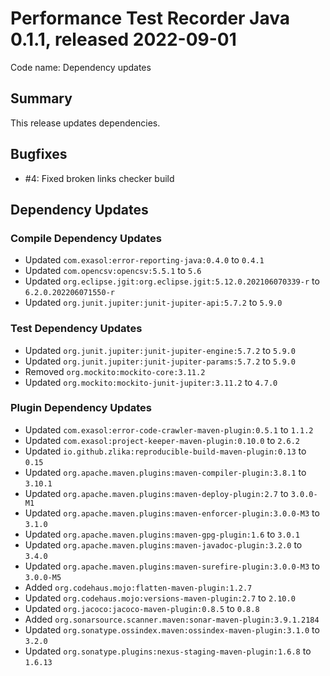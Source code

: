 # Performance Test Recorder Java 0.1.1, released 2022-09-01

Code name: Dependency updates

## Summary

This release updates dependencies.

## Bugfixes

* #4: Fixed broken links checker build

## Dependency Updates

### Compile Dependency Updates

* Updated `com.exasol:error-reporting-java:0.4.0` to `0.4.1`
* Updated `com.opencsv:opencsv:5.5.1` to `5.6`
* Updated `org.eclipse.jgit:org.eclipse.jgit:5.12.0.202106070339-r` to `6.2.0.202206071550-r`
* Updated `org.junit.jupiter:junit-jupiter-api:5.7.2` to `5.9.0`

### Test Dependency Updates

* Updated `org.junit.jupiter:junit-jupiter-engine:5.7.2` to `5.9.0`
* Updated `org.junit.jupiter:junit-jupiter-params:5.7.2` to `5.9.0`
* Removed `org.mockito:mockito-core:3.11.2`
* Updated `org.mockito:mockito-junit-jupiter:3.11.2` to `4.7.0`

### Plugin Dependency Updates

* Updated `com.exasol:error-code-crawler-maven-plugin:0.5.1` to `1.1.2`
* Updated `com.exasol:project-keeper-maven-plugin:0.10.0` to `2.6.2`
* Updated `io.github.zlika:reproducible-build-maven-plugin:0.13` to `0.15`
* Updated `org.apache.maven.plugins:maven-compiler-plugin:3.8.1` to `3.10.1`
* Updated `org.apache.maven.plugins:maven-deploy-plugin:2.7` to `3.0.0-M1`
* Updated `org.apache.maven.plugins:maven-enforcer-plugin:3.0.0-M3` to `3.1.0`
* Updated `org.apache.maven.plugins:maven-gpg-plugin:1.6` to `3.0.1`
* Updated `org.apache.maven.plugins:maven-javadoc-plugin:3.2.0` to `3.4.0`
* Updated `org.apache.maven.plugins:maven-surefire-plugin:3.0.0-M3` to `3.0.0-M5`
* Added `org.codehaus.mojo:flatten-maven-plugin:1.2.7`
* Updated `org.codehaus.mojo:versions-maven-plugin:2.7` to `2.10.0`
* Updated `org.jacoco:jacoco-maven-plugin:0.8.5` to `0.8.8`
* Added `org.sonarsource.scanner.maven:sonar-maven-plugin:3.9.1.2184`
* Updated `org.sonatype.ossindex.maven:ossindex-maven-plugin:3.1.0` to `3.2.0`
* Updated `org.sonatype.plugins:nexus-staging-maven-plugin:1.6.8` to `1.6.13`
